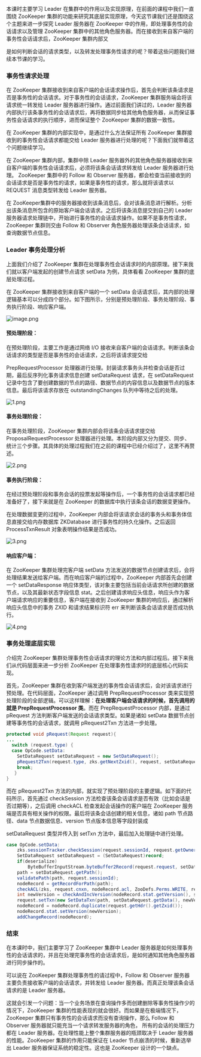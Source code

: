 本课时主要学习 Leader 在集群中的作用以及实现原理，在前面的课程中我们一直围绕 ZooKeeper 集群的功能来研究其底层实现原理，今天这节课我们还是围绕这个主题来进一步探究 Leader 服务器在 ZooKeeper 中的作用，即处理事务性的会话请求以及管理 ZooKeeper 集群中的其他角色服务器。而在接收到来自客户端的事务性会话请求后，ZooKeeper 集群内部又

是如何判断会话的请求类型，以及转发处理事务性请求的呢？带着这些问题我们继续本节课的学习。

### 事务性请求处理

在 ZooKeeper 集群接收到来自客户端的会话请求操作后，首先会判断该条请求是否是事务性的会话请求。对于事务性的会话请求，ZooKeeper 集群服务端会将该请求统一转发给 Leader 服务器进行操作。通过前面我们讲过的，Leader 服务器内部执行该条事务性的会话请求后，再将数据同步给其他角色服务器，从而保证事务性会话请求的执行顺序，进而保证整个 ZooKeeper 集群的数据一致性。

在 ZooKeeper 集群的内部实现中，是通过什么方法保证所有 ZooKeeper 集群接收到的事务性会话请求都能交给 Leader 服务器进行处理的呢？下面我们就带着这个问题继续学习。

在 ZooKeeper 集群内部，集群中除 Leader 服务器外的其他角色服务器接收到来自客户端的事务性会话请求后，必须将该条会话请求转发给 Leader 服务器进行处理。 ZooKeeper 集群中的 Follow 和 Observer 服务器，都会检查当前接收到的会话请求是否是事务性的请求，如果是事务性的请求，那么就将该请求以 REQUEST 消息类型转发给 Leader 服务器。

在 ZooKeeper集群中的服务器接收到该条消息后，会对该条消息进行解析。分析出该条消息所包含的原始客户端会话请求。之后将该条消息提交到自己的 Leader 服务器请求处理链中，开始进行事务性的会话请求操作。如果不是事务性请求，ZooKeeper 集群则交由 Follow 和 Observer 角色服务器处理该条会话请求，如查询数据节点信息。

### Leader 事务处理分析

上面我们介绍了 ZooKeeper 集群在处理事务性会话请求时的内部原理。接下来我们就以客户端发起的创建节点请求 setData 为例，具体看看 ZooKeeper 集群的底层处理过程。

在 ZooKeeper 集群接收到来自客户端的一个 setData 会话请求后，其内部的处理逻辑基本可以分成四个部分。如下图所示，分别是预处理阶段、事务处理阶段、事务执行阶段、响应客户端。

![image.png](https://s0.lgstatic.com/i/image/M00/2A/68/CgqCHl78TTKAVHIcAABFlvJZKxw198.png)

#### 预处理阶段：

在预处理阶段，主要工作是通过网络 I/O 接收来自客户端的会话请求。判断该条会话请求的类型是否是事务性的会话请求，之后将该请求提交给

PrepRequestProcessor 处理器进行处理。封装请求事务头并检查会话是否过期，最后反序列化事务请求信息创建 setDataRequest 请求，在 setDataRequest 记录中包含了要创建数据的节点的路径、数据节点的内容信息以及数据节点的版本信息。最后将该请求存放在 outstandingChanges 队列中等待之后的处理。

![1.png](https://s0.lgstatic.com/i/image/M00/2A/68/CgqCHl78TUKAfJjuAAB5F0dP0Yk087.png)

#### 事务处理阶段：

在事务处理阶段，ZooKeeper 集群内部会将该条会话请求提交给 ProposalRequestProcessor 处理器进行处理。本阶段内部又分为提交、同步、统计三个步骤。其具体的处理过程我们在之前的课程中已经介绍过了，这里不再赘述。

![2.png](https://s0.lgstatic.com/i/image/M00/2A/68/CgqCHl78TVGAK4VLAACDtg8BUbg363.png)

#### 事务执行阶段：

在经过预处理阶段和事务会话的投票发起等操作后，一个事务性的会话请求都已经准备好了，接下来就是在 ZooKeeper 的数据库中执行该条会话的数据变更操作。

在处理数据变更的过程中，ZooKeeper 内部会将该请求会话的事务头和事务体信息直接交给内存数据库 ZKDatabase 进行事务性的持久化操作。之后返回 ProcessTxnResult 对象表明操作结果是否成功。

![3.png](https://s0.lgstatic.com/i/image/M00/2A/68/CgqCHl78TWOAcPwoAABCnE5qDAc777.png)

#### 响应客户端：

在 ZooKeeper 集群处理完客户端 setData 方法发送的数据节点创建请求后，会将处理结果发送给客户端。而在响应客户端的过程中，ZooKeeper 内部首先会创建一个 setDataResponse 响应体类型，该对象主要包括当前会话请求所创建的数据节点，以及其最新状态字段信息 stat。之后创建请求响应头信息，响应头作为客户端请求响应的重要信息，客户端在接收到 ZooKeeper 集群的响应后，通过解析响应头信息中的事务 ZXID 和请求结果标识符 err 来判断该条会话请求是否成功执行。

![4.png](https://s0.lgstatic.com/i/image/M00/2A/68/CgqCHl78TXCAM65nAAB2mZDf_jw385.png)

### 事务处理底层实现

介绍完 ZooKeeper 集群处理事务性会话请求的理论方法和内部过程后。接下来我们从代码层面来进一步分析 ZooKeeper 在处理事务性请求时的底层核心代码实现。

首先，ZooKeeper 集群在收到客户端发送的事务性会话请求后，会对该请求进行预处理。在代码层面，ZooKeeper 通过调用 PrepRequestProcessor 类来实现预处理阶段的全部逻辑。可以这样理解：**在处理客户端会话请求的时候，首先调用的就是 PrepRequestProcessor 类**。而在 PrepRequestProcessor 内部，是通过 pRequest 方法判断客户端发送的会话请求类型。如果是诸如 setData 数据节点创建等事务性的会话请求，就调用 pRequest2Txn 方法进一步处理。

```java
protected void pRequest(Request request){
...
  switch (request.type) {
  case OpCode.setData:
    SetDataRequest setDataRequest = new SetDataRequest();                
    pRequest2Txn(request.type, zks.getNextZxid(), request, setDataRequest, true);
    break;
   }
}
```

而在 pRequest2Txn 方法的内部，就实现了预处理阶段的主要逻辑。如下面的代码所示，首先通过 checkSession 方法检查该条会话请求是否有效（比如会话是否过期等），之后调用 checkACL 检查发起会话操作的客户端在 ZooKeeper 服务端是否具有相关操作的权限。最后将该条会话创建的相关信息，诸如 path 节点路径、data 节点数据信息、version 节点版本信息等字段封装成  

setDataRequest 类型并传入到 setTxn 方法中，最后加入处理链中进行处理。

```java
case OpCode.setData:
    zks.sessionTracker.checkSession(request.sessionId, request.getOwner());
    SetDataRequest setDataRequest = (SetDataRequest)record;
    if(deserialize)
        ByteBufferInputStream.byteBuffer2Record(request.request, setDataRequest);
    path = setDataRequest.getPath();
    validatePath(path, request.sessionId);
    nodeRecord = getRecordForPath(path);
    checkACL(zks, request.cnxn, nodeRecord.acl, ZooDefs.Perms.WRITE, request.authInfo, path, null);
    int newVersion = checkAndIncVersion(nodeRecord.stat.getVersion(), setDataRequest.getVersion(), path);
    request.setTxn(new SetDataTxn(path, setDataRequest.getData(), newVersion));
    nodeRecord = nodeRecord.duplicate(request.getHdr().getZxid());
    nodeRecord.stat.setVersion(newVersion);
    addChangeRecord(nodeRecord);
```

### 结束

在本课时中，我们主要学习了 ZooKeeper 集群中 Leader 服务器是如何处理事务性的会话请求的，并且在处理完事务性的会话请求后，是如何通知其他角色服务器进行同步操作的。

可以说在 ZooKeeper 集群处理事务性的请过程中，Follow 和 Observer 服务器主要负责接收客户端的会话请求，并转发给 Leader 服务器。而真正处理该条会话请求的是 Leader 服务器。

这就会引发一个问题：当一个业务场景在查询操作多而创建删除等事务性操作少的情况下，ZooKeeper 集群的性能表现的就会很好。而如果是在极端情况下，ZooKeeper 集群只有事务性的会话请求而没有查询操作，那么 Follow 和 Observer 服务器就只能充当一个请求转发服务器的角色， 所有的会话的处理压力都在 Leader 服务器。在处理性能上整个集群服务器的瓶颈取决于 Leader 服务器的性能。ZooKeeper 集群的作用只能保证在 Leader 节点崩溃的时候，重新选举出 Leader 服务器保证系统的稳定性。这也是 ZooKeeper 设计的一个缺点。
